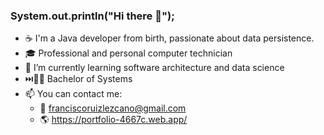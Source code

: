 ### System.out.println("Hi there 👋");

- ☕ I'm a Java developer from birth, passionate about data persistence.
- 🎓  Professional and personal computer technician
- 🌱  I’m currently learning software architecture and data science
- ⏭️🧑‍🎓 Bachelor of Systems
- 📫 You can contact me: 
	- 📨 franciscoruizlezcano@gmail.com
	- 🌎 https://portfolio-4667c.web.app/


